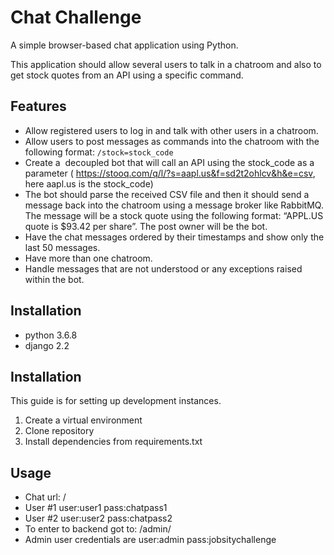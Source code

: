 # Chat Challenge

A simple browser-based chat application using Python.

This application should allow several users to talk in a chatroom and also to get stock quotes from an API using a specific command.

## Features

- Allow registered users to log in and talk with other users in a chatroom.
- Allow users to post messages as commands into the chatroom with the following format: `/stock=stock_code`
- Create a ​ decoupled bot that will call an API using the stock_code as a parameter (​ https://stooq.com/q/l/?s=aapl.us&f=sd2t2ohlcv&h&e=csv​, here aapl.us is the stock_code)
- The bot should parse the received CSV file and then it should send a message back into the chatroom using a message broker like RabbitMQ. The message will be a stock quote using the following format: “APPL.US quote is $93.42 per share”. The post owner will be the bot.
- Have the chat messages ordered by their timestamps and show only the last 50 messages.
- Have more than one chatroom.
- Handle messages that are not understood or any exceptions raised within the bot.


## Installation

- python 3.6.8
- django 2.2 

## Installation

This guide is for setting up development instances. 

1. Create a virtual environment
2. Clone repository
3. Install dependencies from requirements.txt

## Usage

- Chat url: /
- User #1 user:user1 pass:chatpass1
- User #2 user:user2 pass:chatpass2
- To enter to backend got to: /admin/
- Admin user credentials are user:admin pass:jobsitychallenge
